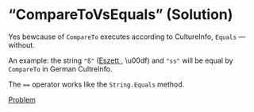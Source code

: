 # “CompareToVsEquals” (Solution)

Yes bewcause of `CompareTo` executes according to CultureInfo, `Equals` — without.

An example: the string `"ß"` ([Eszett ](https://en.wikipedia.org/wiki/%C3%9F), \u00df) and `"ss"` will be equal by `CompareTo` in German CultreInfo.

The `==` operator works like the `String.Equals` method.

[Problem](./CompareToVsEquals-Q.md)